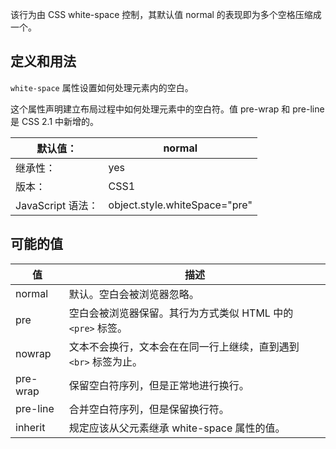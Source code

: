该行为由 CSS white-space 控制，其默认值 normal 的表现即为多个空格压缩成一个。

**定义和用法**
---
`white-space` 属性设置如何处理元素内的空白。

这个属性声明建立布局过程中如何处理元素中的空白符。值 pre-wrap 和 pre-line 是 CSS 2.1 中新增的。

| 默认值： | normal |
| ---- | ---- |
| 继承性： | yes |
| 版本： | CSS1 |
| JavaScript 语法： | object.style.whiteSpace="pre" |

**可能的值**
---

| 值 | 描述 |
| ---- | ---- |
| normal | 默认。空白会被浏览器忽略。 |
| pre | 空白会被浏览器保留。其行为方式类似 HTML 中的 `<pre>` 标签。 |
| nowrap | 文本不会换行，文本会在在同一行上继续，直到遇到 `<br>` 标签为止。 |
| pre-wrap | 保留空白符序列，但是正常地进行换行。 |
| pre-line | 合并空白符序列，但是保留换行符。 |
| inherit | 规定应该从父元素继承 white-space 属性的值。 |
